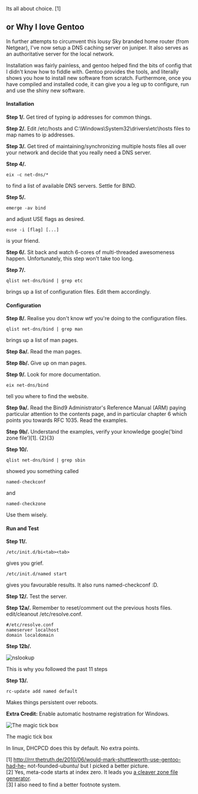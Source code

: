 Its all about choice. [1]

## or Why I love Gentoo

In further attempts to circumvent this lousy Sky branded home router (from
Netgear), I've now setup a DNS caching server on juniper. It also serves as an
authoritative server for the local network.

Installation was fairly painless, and gentoo helped find the bits of config
that I didn't know how to fiddle with. Gentoo provides the tools, and
literally shows you how to install new software from scratch. Furthermore,
once you have compiled and installed code, it can give you a leg up to
configure, run and use the shiny new software.

#### Installation
  
**Step 1/.** Get tired of typing ip addresses for common things.

**Step 2/.** Edit /etc/hosts and C:\Windows\System32\drivers\etc\hosts files to map names to ip addresses.

**Step 3/.** Get tired of maintaining/synchronizing multiple hosts files all over your network and decide that you really need a DNS server.

**Step 4/.**  

    eix -c net-dns/*
  
to find a list of available DNS servers. Settle for BIND.

**Step 5/.**  

    emerge -av bind

and adjust USE flags as desired.  

    euse -i [flag] [...]

is your friend.

**Step 6/.** Sit back and watch 6-cores of multi-threaded awesomeness happen. Unfortunately, this step won't take too long.

**Step 7/.**  

    qlist net-dns/bind | grep etc

brings up a list of configuration files. Edit them accordingly.

#### Configuration

**Step 8/.** Realise you don't know wtf you're doing to the configuration files.  

    qlist net-dns/bind | grep man

  
brings up a list of man pages.

**Step 8a/.** Read the man pages.

**Step 8b/.** Give up on man pages.

**Step 9/.** Look for more documentation.  

    eix net-dns/bind

tell you where to find the website.

**Step 9a/.** Read the Bind9 Administrator's Reference Manual (ARM) paying particular attention to the contents page, and in particular chapter 6 which points you towards RFC 1035. Read the examples.

**Step 9b/.** Understand the examples, verify your knowledge google('bind zone file')[1]. {2}{3}

**Step 10/.**  

    qlist net-dns/bind | grep sbin

showed you something called  

    named-checkconf

and  

    named-checkzone

Use them wisely.

#### Run and Test

**Step 11/.**  

    /etc/init.d/bi<tab><tab>

gives you grief.  

    /etc/init.d/named start

gives you favourable results. It also runs named-checkconf :D.

**Step 12/.** Test the server.

**Step 12a/.** Remember to reset/comment out the previous hosts files. edit/cleanout /etc/resolve.conf.  

    #/etc/resolve.conf  
    nameserver localhost  
    domain localdomain
  
**Step 12b/.**

![nslookup](http://bencord0.files.wordpress.com/2011/03/nslookup.png)

This is why you followed the past 11 steps

**Step 13/.**  

    rc-update add named default

Makes things persistent over reboots.

**Extra Credit:** Enable automatic hostname registration for Windows.

![The magic tick
box](http://bencord0.files.wordpress.com/2011/03/windowsdns.png?w=251)

The magic tick box

In linux, DHCPCD does this by default. No extra points.  
  
[1] http://rrr.thetruth.de/2010/06/would-mark-shuttleworth-use-gentoo-had-he-
not-founded-ubuntu/ but I picked a better picture.  
[2] Yes, meta-code starts at index zero. It leads you [a cleaver zone file
generator](http://pgl.yoyo.org/as/bind-zone-file-creator.php).  
[3] I also need to find a better footnote system.  

